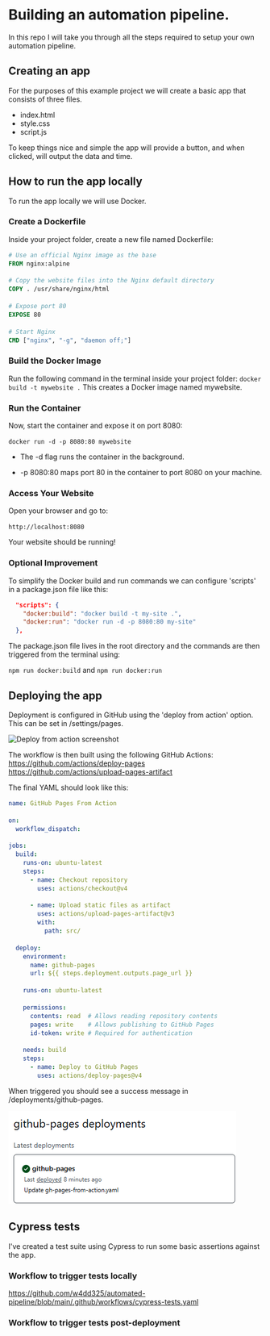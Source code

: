 # Building an automation pipeline.
In this repo I will take you through all the steps required to setup your own automation pipeline. 

## Creating an app
For the purposes of this example project we will create a basic app that consists of three files. 

* index.html
* style.css
* script.js

To keep things nice and simple the app will provide a button, and when clicked, will output the data and time.

## How to run the app locally
To run the app locally we will use Docker.

### Create a Dockerfile
Inside your project folder, create a new file named Dockerfile:

```dockerfile
# Use an official Nginx image as the base
FROM nginx:alpine

# Copy the website files into the Nginx default directory
COPY . /usr/share/nginx/html

# Expose port 80
EXPOSE 80

# Start Nginx
CMD ["nginx", "-g", "daemon off;"]
```

### Build the Docker Image
Run the following command in the terminal inside your project folder:
```docker build -t mywebsite .```
This creates a Docker image named mywebsite.

### Run the Container
Now, start the container and expose it on port 8080:

```docker run -d -p 8080:80 mywebsite```
* The -d flag runs the container in the background.

* -p 8080:80 maps port 80 in the container to port 8080 on your machine.

### Access Your Website
Open your browser and go to:

```http://localhost:8080```

Your website should be running!

### Optional Improvement
To simplify the Docker build and run commands we can configure 'scripts' in a package.json file like this: 

```JSON
  "scripts": {
    "docker:build": "docker build -t my-site .",
    "docker:run": "docker run -d -p 8080:80 my-site"
  },
```
The package.json file lives in the root directory and the commands are then triggered from the terminal using:

```npm run docker:build```
and 
```npm run docker:run```

## Deploying the app
Deployment is configured in GitHub using the 'deploy from action' option. 
This can be set in /settings/pages.

![Deploy from action screenshot](image-1.png)

The workflow is then built using the following GitHub Actions:
https://github.com/actions/deploy-pages
https://github.com/actions/upload-pages-artifact

The final YAML should look like this:

```yaml
name: GitHub Pages From Action

on:
  workflow_dispatch:
  
jobs:
  build:
    runs-on: ubuntu-latest
    steps:
      - name: Checkout repository
        uses: actions/checkout@v4

      - name: Upload static files as artifact
        uses: actions/upload-pages-artifact@v3
        with:
          path: src/

  deploy:
    environment:
      name: github-pages
      url: ${{ steps.deployment.outputs.page_url }}
      
    runs-on: ubuntu-latest
    
    permissions:
      contents: read  # Allows reading repository contents
      pages: write    # Allows publishing to GitHub Pages
      id-token: write # Required for authentication
      
    needs: build
    steps:
      - name: Deploy to GitHub Pages
        uses: actions/deploy-pages@v4
```

When triggered you should see a success message in /deployments/github-pages.

![Successful deployment screenshot](image-2.png)

## Cypress tests
I've created a test suite using Cypress to run some basic assertions against the app. 

### Workflow to trigger tests locally
https://github.com/w4dd325/automated-pipeline/blob/main/.github/workflows/cypress-tests.yaml

### Workflow to trigger tests post-deployment




